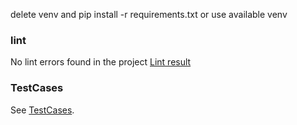 delete venv and pip install -r requirements.txt or use available venv

### lint

No lint errors found in the project [Lint result](https://imgur.com/a/ODLVcYn)

### TestCases
See [TestCases](https://imgur.com/a/FFDHHas).